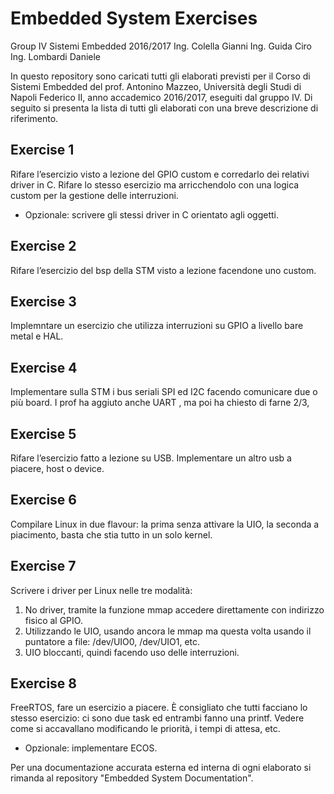 # Embedded System Exercises
Group IV Sistemi Embedded 2016/2017
Ing. Colella Gianni
Ing. Guida Ciro 
Ing. Lombardi Daniele

In questo repository sono caricati tutti gli elaborati previsti per il Corso di Sistemi Embedded del prof. Antonino Mazzeo, Università degli Studi di Napoli Federico II, anno accademico 2016/2017, eseguiti dal gruppo IV.
Di seguito si presenta la lista di tutti gli elaborati con una breve descrizione di riferimento.

## Exercise 1
Rifare l’esercizio visto a lezione del GPIO custom e corredarlo dei relativi driver in C.
Rifare lo stesso esercizio ma arricchendolo con una logica custom per la gestione delle interruzioni.
+ Opzionale: scrivere gli stessi driver in C orientato agli oggetti. 
 
## Exercise 2
Rifare l’esercizio del bsp della STM visto a lezione facendone uno custom.

## Exercise 3
Implemntare un esercizio che utilizza interruzioni su GPIO a livello bare metal e HAL.

## Exercise 4
Implementare sulla STM i bus seriali SPI ed I2C facendo comunicare due o più board. I prof ha aggiuto anche UART , ma poi ha chiesto di farne 2/3,

## Exercise 5
Rifare l’esercizio fatto a lezione su USB.
Implementare un altro usb a piacere, host o device.

## Exercise 6
Compilare Linux in due flavour: la prima senza attivare la UIO, la seconda a piacimento, basta che stia tutto in un solo kernel.

## Exercise 7
Scrivere i driver per Linux nelle tre modalità:
  1.  No driver, tramite la funzione mmap accedere direttamente con indirizzo fisico al GPIO.
  2.  Utilizzando le UIO, usando ancora le mmap ma questa volta usando il puntatore a file: /dev/UIO0, /dev/UIO1, etc.
  3.  UIO bloccanti, quindi facendo uso delle interruzioni.

## Exercise 8
FreeRTOS, fare un esercizio a piacere.
È consigliato che tutti facciano lo stesso esercizio: ci sono due task ed entrambi fanno una printf. Vedere come si accavallano modificando le priorità, i tempi di attesa, etc. 
+ Opzionale: implementare ECOS.

Per una documentazione accurata esterna ed interna di ogni elaborato si rimanda al repository "Embedded System Documentation".
